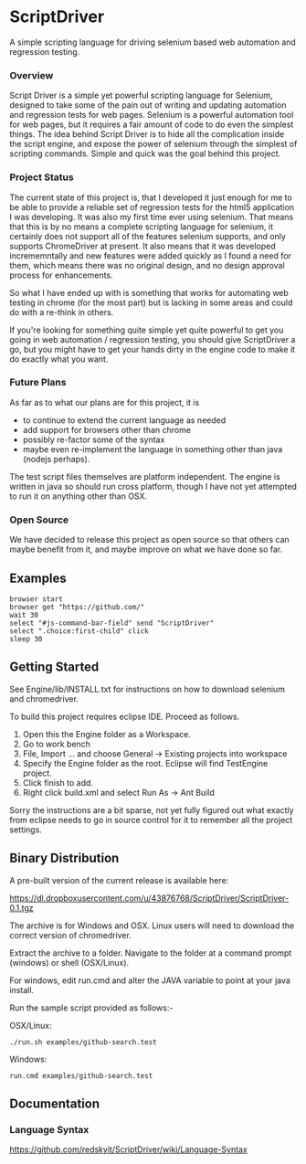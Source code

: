 # ScriptDriver

A simple scripting language for driving selenium based web automation and regression testing.

### Overview

Script Driver is a simple yet powerful scripting language for Selenium, designed to take some of the pain out of writing and updating automation and regression tests for web pages.  Selenium is a powerful automation tool for web pages, but it requires a fair amount of code to do even the simplest things.  The idea behind Script Driver is to hide all the complication inside the script engine, and expose the power of selenium through the simplest of scripting commands.  Simple and quick was the goal behind this project.

### Project Status

The current state of this project is, that I developed it just enough for me to be able to provide a reliable set of regression tests for the html5 application I was developing.  It was also my first time ever using selenium.  That means that this is by no means a complete scripting language for selenium, it certainly does not support all of the features selenium supports, and only supports ChromeDriver at present.  It also means that it was developed incrememntally and new features were added quickly as I found a need for them, which means there was no original design, and no design approval process for enhancements.

So what I have ended up with is something that works for automating web testing in chrome (for the most part) but is lacking in some areas and could do with a re-think in others.

If you're looking for something quite simple yet quite powerful to get you going in web automation / regression testing, you should give ScriptDriver a go, but you might have to get your hands dirty in the engine code to make it do exactly what you want.

### Future Plans

As far as to what our plans are for this project, it is 

- to continue to extend the current language as needed
- add support for browsers other than chrome
- possibly re-factor some of the syntax
- maybe even re-implement the language in something other than java (nodejs perhaps).  

The test script files themselves are platform independent.  The engine is written in java so should run cross platform, though I have not yet attempted to run it on anything other than OSX.

### Open Source

We have decided to release this project as open source so that others can maybe benefit from it, and maybe improve on what we have done so far.

## Examples

    browser start
    browser get "https://github.com/"
    wait 30
    select "#js-command-bar-field" send "ScriptDriver"
    select ".choice:first-child" click
    sleep 30

## Getting Started

See Engine/lib/INSTALL.txt for instructions on how to download selenium and chromedriver.

To build this project requires eclipse IDE.  Proceed as follows.

1. Open this the Engine folder as a Workspace.
2. Go to work bench
3. File, Import ... and choose General -> Existing projects into workspace
4. Specify the Engine folder as the root.  Eclipse will find TestEngine project.
5. Click finish to add.
6. Right click build.xml and select Run As -> Ant Build

Sorry the instructions are a bit sparse, not yet fully figured out what exactly from eclipse needs to go in source control for it to remember all the project settings.

## Binary Distribution

A pre-built version of the current release is available here:

https://dl.dropboxusercontent.com/u/43876768/ScriptDriver/ScriptDriver-0.1.tgz

The archive is for Windows and OSX.  Linux users will need to download the correct version of chromedriver.

Extract the archive to a folder.  Navigate to the folder at a command prompt (windows) or shell (OSX/Linux).

For windows, edit run.cmd and alter the JAVA variable to point at your java install.

Run the sample script provided as follows:-

OSX/Linux: 

    ./run.sh examples/github-search.test

Windows:   

    run.cmd examples/github-search.test

## Documentation
### Language Syntax

https://github.com/redskyit/ScriptDriver/wiki/Language-Syntax
